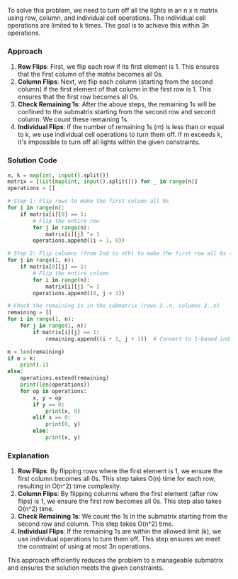 To solve this problem, we need to turn off all the lights in an n x n matrix using row, column, and individual cell operations. The individual cell operations are limited to k times. The goal is to achieve this within 3n operations.

### Approach
1. **Row Flips**: First, we flip each row if its first element is 1. This ensures that the first column of the matrix becomes all 0s.
2. **Column Flips**: Next, we flip each column (starting from the second column) if the first element of that column in the first row is 1. This ensures that the first row becomes all 0s.
3. **Check Remaining 1s**: After the above steps, the remaining 1s will be confined to the submatrix starting from the second row and second column. We count these remaining 1s.
4. **Individual Flips**: If the number of remaining 1s (m) is less than or equal to k, we use individual cell operations to turn them off. If m exceeds k, it's impossible to turn off all lights within the given constraints.

### Solution Code
```python
n, k = map(int, input().split())
matrix = [list(map(int, input().split())) for _ in range(n)]
operations = []

# Step 1: Flip rows to make the first column all 0s
for i in range(n):
    if matrix[i][0] == 1:
        # Flip the entire row
        for j in range(n):
            matrix[i][j] ^= 1
        operations.append((i + 1, 0))

# Step 2: Flip columns (from 2nd to nth) to make the first row all 0s (except first column)
for j in range(1, n):
    if matrix[0][j] == 1:
        # Flip the entire column
        for i in range(n):
            matrix[i][j] ^= 1
        operations.append((0, j + 1))

# Check the remaining 1s in the submatrix (rows 2..n, columns 2..n)
remaining = []
for i in range(1, n):
    for j in range(1, n):
        if matrix[i][j] == 1:
            remaining.append((i + 1, j + 1))  # Convert to 1-based indices

m = len(remaining)
if m > k:
    print(-1)
else:
    operations.extend(remaining)
    print(len(operations))
    for op in operations:
        x, y = op
        if y == 0:
            print(x, 0)
        elif x == 0:
            print(0, y)
        else:
            print(x, y)
```

### Explanation
1. **Row Flips**: By flipping rows where the first element is 1, we ensure the first column becomes all 0s. This step takes O(n) time for each row, resulting in O(n^2) time complexity.
2. **Column Flips**: By flipping columns where the first element (after row flips) is 1, we ensure the first row becomes all 0s. This step also takes O(n^2) time.
3. **Check Remaining 1s**: We count the 1s in the submatrix starting from the second row and column. This step takes O(n^2) time.
4. **Individual Flips**: If the remaining 1s are within the allowed limit (k), we use individual operations to turn them off. This step ensures we meet the constraint of using at most 3n operations.

This approach efficiently reduces the problem to a manageable submatrix and ensures the solution meets the given constraints.